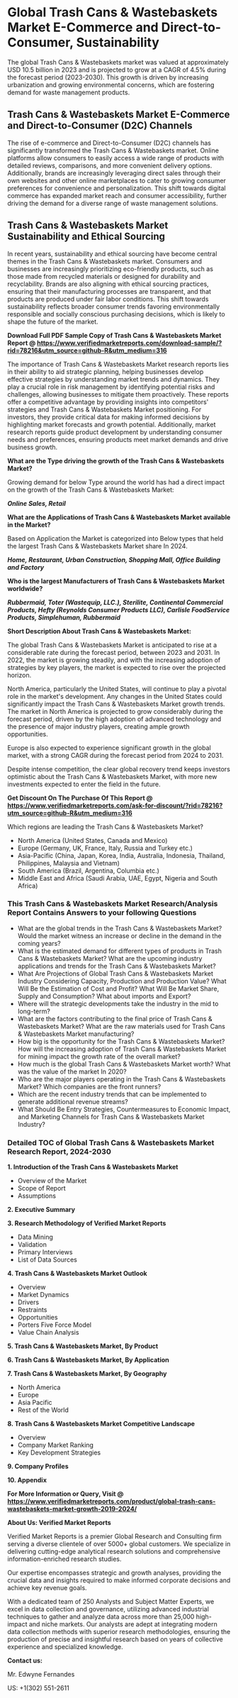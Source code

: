 <h1>Global Trash Cans & Wastebaskets Market E-Commerce and Direct-to-Consumer, Sustainability</h1><p class=""><p>The global Trash Cans & Wastebaskets market was valued at approximately USD 10.5 billion in 2023 and is projected to grow at a CAGR of 4.5% during the forecast period (2023-2030). This growth is driven by increasing urbanization and growing environmental concerns, which are fostering demand for waste management products.</p><h2>Trash Cans & Wastebaskets Market E-Commerce and Direct-to-Consumer (D2C) Channels</h2><p>The rise of e-commerce and Direct-to-Consumer (D2C) channels has significantly transformed the Trash Cans & Wastebaskets market. Online platforms allow consumers to easily access a wide range of products with detailed reviews, comparisons, and more convenient delivery options. Additionally, brands are increasingly leveraging direct sales through their own websites and other online marketplaces to cater to growing consumer preferences for convenience and personalization. This shift towards digital commerce has expanded market reach and consumer accessibility, further driving the demand for a diverse range of waste management solutions.</p><h2>Trash Cans & Wastebaskets Market Sustainability and Ethical Sourcing</h2><p>In recent years, sustainability and ethical sourcing have become central themes in the Trash Cans & Wastebaskets market. Consumers and businesses are increasingly prioritizing eco-friendly products, such as those made from recycled materials or designed for durability and recyclability. Brands are also aligning with ethical sourcing practices, ensuring that their manufacturing processes are transparent, and that products are produced under fair labor conditions. This shift towards sustainability reflects broader consumer trends favoring environmentally responsible and socially conscious purchasing decisions, which is likely to shape the future of the market.</p></p><p class=""><strong>Download Full PDF Sample Copy of Trash Cans & Wastebaskets Market Report @ <a href="https://www.verifiedmarketreports.com/download-sample/?rid=78216&utm_source=github-R&utm_medium=316" target="_blank">https://www.verifiedmarketreports.com/download-sample/?rid=78216&utm_source=github-R&utm_medium=316</a></strong></p><p>The importance of&nbsp;Trash Cans & Wastebaskets Market research reports lies in their ability to aid strategic planning, helping businesses develop effective strategies by understanding market trends and dynamics. They play a crucial role in risk management by identifying potential risks and challenges, allowing businesses to mitigate them proactively. These reports offer a competitive advantage by providing insights into competitors' strategies and Trash Cans & Wastebaskets Market positioning. For investors, they provide critical data for making informed decisions by highlighting market forecasts and growth potential. Additionally, market research reports guide product development by understanding consumer needs and preferences, ensuring products meet market demands and drive business growth.</p><p><strong>What are the&nbsp;Type driving the growth of the Trash Cans & Wastebaskets Market?</strong></p><p id="" class="">Growing demand for below Type around the world has had a direct impact on the growth of the Trash Cans & Wastebaskets Market:</p><p class=""><em><strong>Online Sales, Retail</strong></em></p><p class=""><strong>What are the&nbsp;Applications&nbsp;of Trash Cans & Wastebaskets Market available in the Market?</strong></p><p id="" class="">Based on Application the Market is categorized into Below types that held the largest Trash Cans & Wastebaskets Market share In 2024.</p><p class=""><em><strong>Home, Restaurant, Urban Construction, Shopping Mall, Office Building and Factory</strong></em></p><p class=""><strong>Who is the largest Manufacturers of Trash Cans & Wastebaskets Market worldwide?</strong></p><p><em><strong>Rubbermaid, Toter (Wastequip, LLC.), Sterilite, Continental Commercial Products, Hefty (Reynolds Consumer Products LLC), Carlisle FoodService Products, Simplehuman, Rubbermaid</strong></em></p><p id="" class=""><strong>Short Description About Trash Cans & Wastebaskets Market:</strong></p><p>The global Trash Cans & Wastebaskets Market is anticipated to rise at a considerable rate during the forecast period, between 2023 and 2031. In 2022, the market is growing steadily, and with the increasing adoption of strategies by key players, the market is expected to rise over the projected horizon.</p><p>North America, particularly the United States, will continue to play a pivotal role in the market's development. Any changes in the United States could significantly impact the Trash Cans & Wastebaskets Market growth trends. The market in North America is projected to grow considerably during the forecast period, driven by the high adoption of advanced technology and the presence of major industry players, creating ample growth opportunities.</p><p>Europe is also expected to experience significant growth in the global market, with a strong CAGR during the forecast period from 2024 to 2031.</p><p>Despite intense competition, the clear global recovery trend keeps investors optimistic about the Trash Cans & Wastebaskets Market, with more new investments expected to enter the field in the future.</p><p id="" class=""><strong>Get Discount On The Purchase Of This Report @ <a href="https://www.verifiedmarketreports.com/ask-for-discount/?rid=78216?utm_source=github-R&utm_medium=316" target="_blank">https://www.verifiedmarketreports.com/ask-for-discount/?rid=78216?utm_source=github-R&utm_medium=316</a></strong></p><p class="">Which regions are leading the Trash Cans & Wastebaskets Market?</p><ul><li>North America (United States, Canada and Mexico)</li><li>Europe (Germany, UK, France, Italy, Russia and Turkey etc.)</li><li>Asia-Pacific (China, Japan, Korea, India, Australia, Indonesia, Thailand, Philippines, Malaysia and Vietnam)</li><li>South America (Brazil, Argentina, Columbia etc.)</li><li>Middle East and Africa (Saudi Arabia, UAE, Egypt, Nigeria and South Africa)</li></ul><h3 id="" class="">This Trash Cans & Wastebaskets Market Research/Analysis Report Contains Answers to your following Questions</h3><ul><li>What are the global trends in the Trash Cans & Wastebaskets Market? Would the market witness an increase or decline in the demand in the coming years?</li><li>What is the estimated demand for different types of products in Trash Cans & Wastebaskets Market? What are the upcoming industry applications and trends for the Trash Cans & Wastebaskets Market?</li><li>What Are Projections of Global Trash Cans & Wastebaskets Market Industry Considering Capacity, Production and Production Value? What Will Be the Estimation of Cost and Profit? What Will Be Market Share, Supply and Consumption? What about imports and Export?</li><li>Where will the strategic developments take the industry in the mid to long-term?</li><li>What are the factors contributing to the final price of Trash Cans & Wastebaskets Market? What are the raw materials used for Trash Cans & Wastebaskets Market manufacturing?</li><li>How big is the opportunity for the Trash Cans & Wastebaskets Market? How will the increasing adoption of Trash Cans & Wastebaskets Market for mining impact the growth rate of the overall market?</li><li>How much is the global Trash Cans & Wastebaskets Market worth? What was the value of the market In 2020?</li><li>Who are the major players operating in the Trash Cans & Wastebaskets Market? Which companies are the front runners?</li><li>Which are the recent industry trends that can be implemented to generate additional revenue streams?</li><li>What Should Be Entry Strategies, Countermeasures to Economic Impact, and Marketing Channels for Trash Cans & Wastebaskets Market Industry?</li></ul><h3 id="" class="">Detailed TOC of Global Trash Cans & Wastebaskets Market Research Report, 2024-2030</h3><p id="" class=""><strong>1. Introduction of the Trash Cans & Wastebaskets Market</strong></p><ul><li>Overview of the Market</li><li>Scope of Report</li><li>Assumptions</li></ul><p id="" class=""><strong>2. Executive Summary</strong></p><p id="" class=""><strong>3. Research Methodology of Verified Market Reports</strong></p><ul><li>Data Mining</li><li>Validation</li><li>Primary Interviews</li><li>List of Data Sources</li></ul><p id="" class=""><strong>4. Trash Cans & Wastebaskets Market Outlook</strong></p><ul><li>Overview</li><li>Market Dynamics</li><li>Drivers</li><li>Restraints</li><li>Opportunities</li><li>Porters Five Force Model</li><li>Value Chain Analysis</li></ul><p id="" class=""><strong>5. Trash Cans & Wastebaskets Market, By Product</strong></p><p id="" class=""><strong>6. Trash Cans & Wastebaskets Market, By Application</strong></p><p id="" class=""><strong>7. Trash Cans & Wastebaskets Market, By Geography</strong></p><ul><li>North America</li><li>Europe</li><li>Asia Pacific</li><li>Rest of the World</li></ul><p id="" class=""><strong>8. Trash Cans & Wastebaskets Market Competitive Landscape</strong></p><ul><li>Overview</li><li>Company Market Ranking</li><li>Key Development Strategies</li></ul><p id="" class=""><strong>9. Company Profiles</strong></p><p id="" class=""><strong>10. Appendix</strong></p><p id="" class=""><strong>For More Information or Query, Visit @ <a href="https://www.verifiedmarketreports.com/product/global-trash-cans-wastebaskets-market-growth-2019-2024/" target="_blank">https://www.verifiedmarketreports.com/product/global-trash-cans-wastebaskets-market-growth-2019-2024/</a></strong></p><p id="" class=""><strong>About Us: Verified Market Reports</strong></p><p id="" class="">Verified Market Reports is a premier Global Research and Consulting firm serving a diverse clientele of over 5000+ global customers. We specialize in delivering cutting-edge analytical research solutions and comprehensive information-enriched research studies.</p><p id="" class="">Our expertise encompasses strategic and growth analyses, providing the crucial data and insights required to make informed corporate decisions and achieve key revenue goals.</p><p id="" class="">With a dedicated team of 250 Analysts and Subject Matter Experts, we excel in data collection and governance, utilizing advanced industrial techniques to gather and analyze data across more than 25,000 high-impact and niche markets. Our analysts are adept at integrating modern data collection methods with superior research methodologies, ensuring the production of precise and insightful research based on years of collective experience and specialized knowledge.</p><p id="" class=""><strong>Contact us:</strong></p><p id="" class="">Mr. Edwyne Fernandes</p><p id="" class="">US: +1(302) 551-2611</p>
